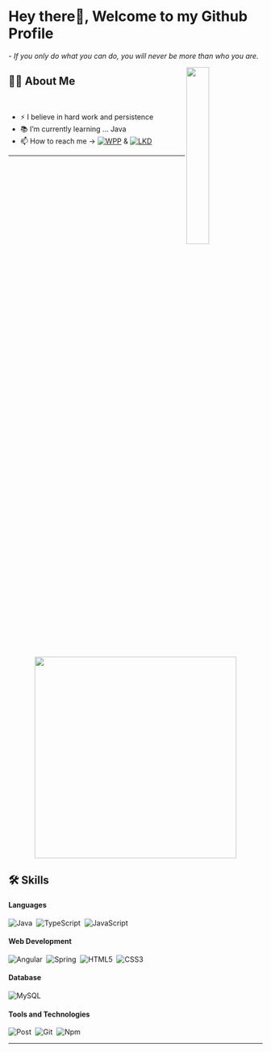 # Hey there👋, Welcome to my Github Profile
  <p>- <i>If you only do what you can do, you will never be more than who you are.</i> </p>


<img src="https://media.giphy.com/media/qgQUggAC3Pfv687qPC/giphy.gif" width="30%" align="right" />

## 🙋‍♂️ About Me

</br>

- ⚡ I believe in hard work and persistence
- 📚  I’m currently learning ... Java
- 📫 How to reach me -> <a href="https://wa.me/557196694578"> ![WPP](https://img.shields.io/badge/WhatsApp-25D366?style=for-the-badge&logo=whatsapp&logoColor=white)</a> & <a href="https://www.linkedin.com/in/luis-henriquee">![LKD](https://img.shields.io/badge/LinkedIn-0077B5?style=for-the-badge&logo=linkedin&logoColor=white)</a>

<hr>
</br>
<div align="center">
 <img src="https://readme-stats.nbank.dev/api/top-langs/?username=LuissHL&layout=compact&theme=dark" style="width: 400px;">
</div>

<tr>

## 🛠️ Skills

#### Languages

![Java](https://img.shields.io/badge/java-%23ED8B00.svg?style=for-the-badge&logo=java&logoColor=white)&nbsp;
![TypeScript](https://img.shields.io/badge/typescript-%23007ACC.svg?style=for-the-badge&logo=typescript&logoColor=white)&nbsp;
![JavaScript](https://img.shields.io/badge/javascript-%23323330.svg?style=for-the-badge&logo=javascript&logoColor=%23F7DF1E)&nbsp;

#### Web Development
![Angular](https://img.shields.io/badge/Angular-DD0031?style=for-the-badge&logo=angular&logoColor=white)&nbsp;
![Spring](https://img.shields.io/badge/spring-%236DB33F.svg?style=for-the-badge&logo=spring&logoColor=white)&nbsp;
![HTML5](https://img.shields.io/badge/HTML5-E34F26?style=for-the-badge&logo=html5&logoColor=white)&nbsp;
![CSS3](https://img.shields.io/badge/CSS3-1572B6?style=for-the-badge&logo=css3&logoColor=white)&nbsp;

#### Database

![MySQL](https://img.shields.io/badge/MySQL-00000F?style=for-the-badge&logo=mysql&logoColor=white)&nbsp;

#### Tools and Technologies

![Post](https://img.shields.io/badge/Postman-FF6C37?style=for-the-badge&logo=postman&logoColor=white)&nbsp;
![Git](https://img.shields.io/badge/-Git-05122A?style=for-the-badge&logo=git)&nbsp;
![Npm](https://img.shields.io/badge/npm-CB3837?style=for-the-badge&logo=npm&logoColor=white)&nbsp;

<hr>
